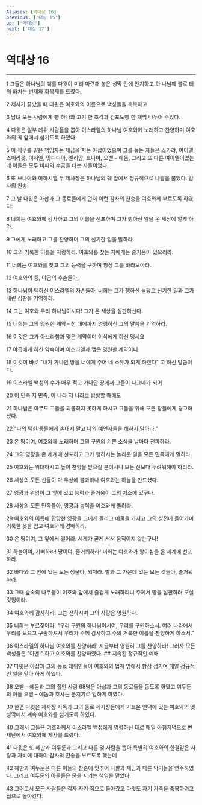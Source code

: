 ```yaml
---
Aliases: [역대상 16]
previous: ['대상 15']
up: ['역대상']
next: ['대상 17']
---
```

# 역대상 16

***


1 그들은 하나님의 궤를 다윗이 미리 마련해 놓은 성막 안에 안치하고 하 나님께 불로 태워 바치는 번제와 화목제를 드렸다. 

2 제사가 끝났을 때 다윗은 여호와의 이름으로 백성들을 축복하고 

3 남녀 모든 사람에게 빵 하나와 고기 한 조각과 건포도빵 한 개씩 나누어 주었다. 

4 다윗은 일부 레위 사람들을 뽑아 이스라엘의 하나님 여호와께 노래하고 찬양하며 여호와의 궤 앞에서 섬기도록 하였다. 

5 이 직무를 맡은 책임자는 제금을 치는 아삽이었으며 그를 돕는 자들은 스가랴, 여이엘, 스미라못, 여히엘, 맛디디아, 엘리압, 브나야, 오벧 – 에돔, 그리고 또 다른 여이엘이었는데 이들은 모두 비파와 수금을 타는 자들이었다. 

6 또 브나야와 야하시엘 두 제사장은 하나님의 궤 앞에서 정규적으로 나팔을 불었다. 감사의 찬송 

7 그 날 다윗은 아삽과 그 동료들에게 먼저 이런 감사의 찬송을 여호와께 부르도록 하였다: 

8 너희는 여호와께 감사하고 그의 이름을 선포하며 그가 행하신 일을 온 세상에 알게 하라. 

9 그에게 노래하고 그를 찬양하며 그의 신기한 일을 말하라. 

10 그의 거룩한 이름을 자랑하라. 여호와를 찾는 자에게는 즐거움이 있으리라. 

11 너희는 여호와를 찾고 그의 능력을 구하며 항상 그를 바라보아라. 

12 여호와의 종, 야곱의 후손들아, 

13 하나님이 택하신 이스라엘의 자손들아, 너희는 그가 행하신 놀랍고 신기한 일과 그가 내린 심판을 기억하라. 

14 그는 여호와 우리 하나님이시다! 그가 온 세상을 심판하신다. 

15 너희는 그의 영원한 계약 – 천 대에까지 명령하신 그의 말씀을 기억하라. 

16 이것은 그가 아브라함과 맺은 계약이며 이삭에게 하신 맹세요 

17 야곱에게 하신 약속이며 이스라엘과 맺은 영원한 계약이니 

18 이것이 바로 "내가 가나안 땅을 너에게 주어 네 소유가 되게 하겠다" 고 하신 말씀이다. 

19 이스라엘 백성의 수가 매우 적고 가나안 땅에서 그들이 나그네가 되어 

20 이 민족 저 민족, 이 나라 저 나라로 방황할 때에도 

21 하나님은 아무도 그들을 괴롭히지 못하게 하시고 그들을 위해 모든 왕들에게 경고하셨다. 

22 "나의 택한 종들에게 손대지 말고 나의 예언자들을 해하지 말아라." 

23 온 땅이여, 여호와께 노래하며 그의 구원의 기쁜 소식을 날마다 전파하라. 

24 그의 영광을 온 세계에 선포하고 그가 행하시는 놀라운 일을 모든 민족에게 말하라. 

25 여호와는 위대하시고 높이 찬양을 받으실 분이시니 모든 신보다 두려워해야 하리라. 

26 세상의 모든 신들이 다 우상에 불과하나 여호와는 하늘을 만드셨다. 

27 영광과 위엄이 그 앞에 있고 능력과 즐거움이 그의 처소에 있구나. 

28 세상의 모든 민족들아, 영광과 능력을 여호와께 돌려라. 

29 여호와의 이름에 합당한 영광을 그에게 돌리고 예물을 가지고 그의 성전에 들어가며 거룩한 옷을 입고 여호와께 경배하라. 

30 온 땅이여, 그 앞에서 떨어라. 세계가 굳게 서서 움직이지 않는구나! 

31 하늘이여, 기뻐하라! 땅이여, 즐거워하라! 너희는 여호와가 왕이심을 온 세계에 선포하라. 

32 바다와 그 안에 있는 모든 생물아, 외쳐라. 밭과 그 가운데 있는 모든 것들아, 즐거워하라. 

33 그때 숲속의 나무들이 여호와 앞에서 즐겁게 노래하리니 주께서 땅을 심판하러 오실 것임이라. 

34 여호와께 감사하라. 그는 선하시며 그의 사랑은 영원하다. 

35 너희는 부르짖어라. "우리 구원의 하나님이시여, 우리를 구원하소서. 여러 나라에서 우리를 모으고 구출하셔서 우리가 주께 감사하고 주의 거룩한 이름을 찬양하게 하소서." 

36 이스라엘의 하나님 여호와를 찬양하라! 지금부터 영원히 그를 찬양하라! 그러자 모든 백성들은 "아멘!" 하고 여호와를 찬양하였다. ## 지속된 정규적인 예배 

37 다윗은 아삽과 그의 동료 레위인들이 여호와의 법궤 앞에서 항상 섬기며 매일 정규적인 일을 맡아 하게 하였다. 

38 오벧 – 에돔과 그의 집안 사람 68명은 아삽과 그의 동료들을 돕도록 하였고 여두둔의 아들 오벧 – 에돔과 호사는 문지기로 일하게 하였다. 

39 한편 다윗은 제사장 사독과 그의 동료 제사장들에게 기브온 언덕에 있는 여호와의 옛 성막에서 계속 여호와를 섬기도록 하였다. 

40 그래서 그들은 여호와께서 이스라엘 백성에게 명령하신 대로 매일 아침저녁으로 번제단에서 여호와께 제사를 드렸다. 

41 다윗은 또 헤만과 여두둔과 그리고 다른 몇 사람을 뽑아 특별히 여호와의 한결같은 사랑과 자비에 대하여 감사의 찬송을 부르도록 했는데 

42 헤만과 여두둔은 다른 이들의 찬송에 맞추어 나팔과 제금과 다른 악기들을 연주하였다. 그리고 여두둔의 아들들은 문을 지키는 책임을 맡았다. 

43 그러고서 모든 사람들은 각자 자기 집으로 돌아갔고 다윗도 자기 가족을 축복하려고 집으로 돌아갔다.
